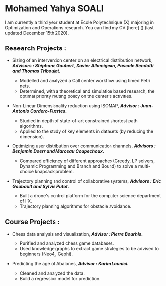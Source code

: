 # Mohamed Yahya SOALI

I am currently a third year student at Ecole Polytechnique (X) majoring in Optimization and Operations research. You can find my CV [here] () (last updated December 15th 2020).

## Research Projects :

* Sizing of an intervention center on an electrical distribution network, ***Advisors : Stéphane Gaubert, Xavier Allamigeon, Pascale Bendotti and Thomas Triboulet.***
  * Modelled and analyzed a Call center workflow using timed Petri nets.
  * Determined, with a theoretical and simulation based research, the optimal priority routing policy on the center's activities.

* Non-Linear Dimensionality reduction using ISOMAP, ***Advisor : Juan-Antonio Cordero-Fuertes.***
  * Studied in depth of state-of-art constrained shortest path algorithms.  
  * Applied to the study of key elements in datasets (by reducing the dimension).

* Optimizing user distribution over communication channels, ***Advisors : Benjamin Doerr and Marceau Coupechoux.***
  * Compared efficiency of different approaches (Greedy, LP solvers, Dynamic Programming and Branch and Bound) to solve a multi-choice knapsack problem.

* Trajectory planning and control of collaborative systems, ***Advisors : Eric Goubault and Sylvie Putot.***
  * Built a drone's control platform for the computer science department of l'X.
  * Trajectory planning algorithms for obstacle avoidance.

## Course Projects :

* Chess data analysis and visualization, ***Advisor : Pierre Bourhis.***
  * Purified and analyzed chess game databases.
  * Used knowledge graphs to extract game strategies to be advised to beginners (Neo4j, Gephi).

* Predicting the age of Abalones, ***Advisor : Karim Lounici.***
  * Cleaned and analyzed the data.
  * Build a regression model for prediction.
